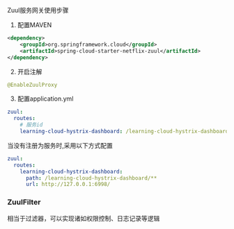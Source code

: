 Zuul服务网关使用步骤
1. 配置MAVEN
```xml
<dependency>
    <groupId>org.springframework.cloud</groupId>
    <artifactId>spring-cloud-starter-netflix-zuul</artifactId>
</dependency>
```

2. 开启注解
```java
@EnableZuulProxy
```

3. 配置application.yml
```yaml
zuul:
  routes:
    # 服务id
    learning-cloud-hystrix-dashboard: /learning-cloud-hystrix-dashboard/**
```
当没有注册为服务时,采用以下方式配置
```yaml
zuul:
  routes:
    learning-cloud-hystrix-dashboard: 
      path: /learning-cloud-hystrix-dashboard/**
      url: http://127.0.0.1:6998/
```

### ZuulFilter
相当于过滤器，可以实现诸如权限控制、日志记录等逻辑
```java

```